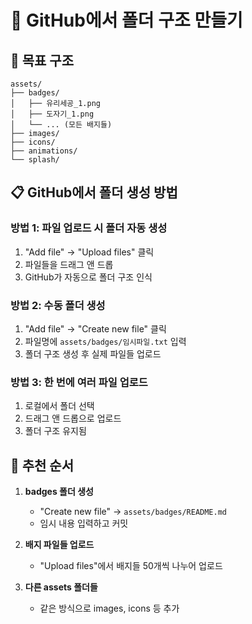 # 📁 GitHub에서 폴더 구조 만들기

## 🎯 목표 구조
```
assets/
├── badges/
│   ├── 유리세공_1.png
│   ├── 도자기_1.png
│   └── ... (모든 배지들)
├── images/
├── icons/
├── animations/
└── splash/
```

## 📋 GitHub에서 폴더 생성 방법

### 방법 1: 파일 업로드 시 폴더 자동 생성
1. "Add file" → "Upload files" 클릭
2. 파일들을 드래그 앤 드롭
3. GitHub가 자동으로 폴더 구조 인식

### 방법 2: 수동 폴더 생성
1. "Add file" → "Create new file" 클릭
2. 파일명에 `assets/badges/임시파일.txt` 입력
3. 폴더 구조 생성 후 실제 파일들 업로드

### 방법 3: 한 번에 여러 파일 업로드
1. 로컬에서 폴더 선택
2. 드래그 앤 드롭으로 업로드
3. 폴더 구조 유지됨

## 🚀 추천 순서

1. **badges 폴더 생성**
   - "Create new file" → `assets/badges/README.md`
   - 임시 내용 입력하고 커밋

2. **배지 파일들 업로드**
   - "Upload files"에서 배지들 50개씩 나누어 업로드

3. **다른 assets 폴더들**
   - 같은 방식으로 images, icons 등 추가